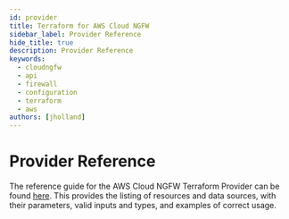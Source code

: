 ```yaml
---
id: provider
title: Terraform for AWS Cloud NGFW
sidebar_label: Provider Reference
hide_title: true
description: Provider Reference
keywords:
  - cloudngfw
  - api
  - firewall
  - configuration
  - terraform
  - aws
authors: [jholland]
---
```


# Provider Reference

The reference guide for the AWS Cloud NGFW Terraform Provider can be found [here](https://registry.terraform.io/providers/PaloAltoNetworks/cloudngfwaws/latest/docs). This provides the listing of resources and data sources, with their parameters, valid inputs and types, and examples of correct usage.
